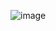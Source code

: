 ![image](https://github.com/alok-mishra143/mainFlow-task/assets/100504874/7ca9991b-378a-463d-ae9c-789443a53e2a)
